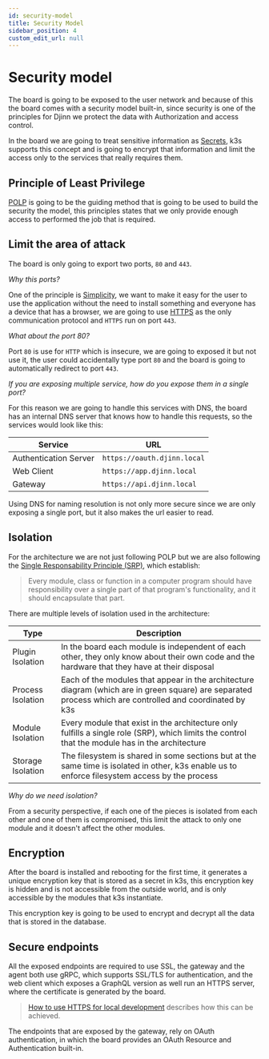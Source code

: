 ```yaml
---
id: security-model
title: Security Model
sidebar_position: 4
custom_edit_url: null
---
```


# Security model

The board is going to be exposed to the user network and because of this the board comes with a security model built-in, since security is one of the principles for Djinn we protect the data with Authorization and access control.

In the board we are going to treat sensitive information as [Secrets](https://www.cyberark.com/what-is/secrets-management/), k3s supports this concept and is going to encrypt that information and limit the access only to the services that really requires them.

## Principle of Least Privilege

[POLP](https://digitalguardian.com/blog/what-principle-least-privilege-polp-best-practice-information-security-and-compliance#:~:text=The%20principle%20of%20least%20privilege%20is%20the%20idea%20that%20at,necessary%20to%20perform%20its%20functio.) is going to be the guiding method that is going to be used to build the security the model, this principles states that we only provide enough access to performed the job that is required.

## Limit the area of attack

The board is only going to export two ports, `80` and `443`.

_Why this ports?_

One of the principle is [Simplicity](/docs/intro#simplicity), we want to make it easy for the user to use the application without the need to install something and everyone has a device that has a browser, we are going to use [HTTPS](https://en.wikipedia.org/wiki/HTTPS) as the only communication protocol and `HTTPS` run on port `443`.

_What about the port 80?_

Port `80` is use for `HTTP` which is insecure, we are going to exposed it but not use it, the user could accidentally type port `80` and the board is going to automatically redirect to port `443`.

_If you are exposing multiple service, how do you expose them in a single port?_

For this reason we are going to handle this services with DNS, the board has an internal DNS server that knows how to handle this requests, so the services would look like this:

| Service               | URL                         |
| --------------------- | --------------------------- |
| Authentication Server | `https://oauth.djinn.local` |
| Web Client            | `https://app.djinn.local`   |
| Gateway               | `https://api.djinn.local`   |

Using DNS for naming resolution is not only more secure since we are only exposing a single port, but it also makes the url easier to read.

## Isolation

For the architecture we are not just following POLP but we are also following the [Single Responsability Principle (SRP)](https://en.wikipedia.org/wiki/Single-responsibility_principle), which establish:

> Every module, class or function in a computer program should have responsibility over a single part of that program's functionality, and it should encapsulate that part.

There are multiple levels of isolation used in the architecture:

| Type              | Description                                                                                                                                               |
| ----------------- | --------------------------------------------------------------------------------------------------------------------------------------------------------- |
| Plugin Isolation  | In the board each module is independent of each other, they only know about their own code and the hardware that they have at their disposal              |
| Process Isolation | Each of the modules that appear in the architecture diagram (which are in green square) are separated process which are controlled and coordinated by k3s |
| Module Isolation  | Every module that exist in the architecture only fulfills a single role (SRP), which limits the control that the module has in the architecture           |
| Storage Isolation | The filesystem is shared in some sections but at the same time is isolated in other, k3s enable us to enforce filesystem access by the process            |

_Why do we need isolation?_

From a security perspective, if each one of the pieces is isolated from each other and one of them is compromised, this limit the attack to only one module and it doesn't affect the other modules.

## Encryption

After the board is installed and rebooting for the first time, it generates a unique encryption key that is stored as a secret in k3s, this encryption key is hidden and is not accessible from the outside world, and is only accessible by the modules that k3s instantiate.

This encryption key is going to be used to encrypt and decrypt all the data that is stored in the database.

## Secure endpoints

All the exposed endpoints are required to use SSL, the gateway and the agent both use gRPC, which supports SSL/TLS for authentication, and the web client which exposes a GraphQL version as well run an HTTPS server, where the certificate is generated by the board.

> [How to use HTTPS for local development](https://web.dev/how-to-use-local-https/) describes how this can be achieved.

The endpoints that are exposed by the gateway, rely on OAuth authentication, in which the board provides an OAuth Resource and Authentication built-in.
